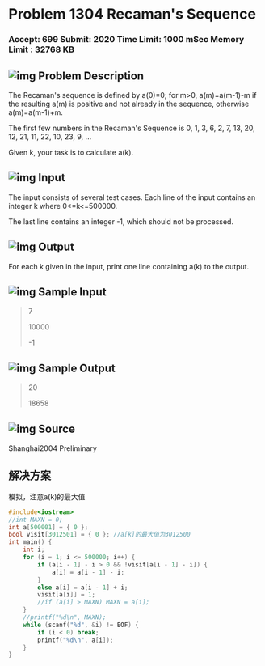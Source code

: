 # Problem 1304 Recaman's Sequence

### Accept: 699    Submit: 2020 Time Limit: 1000 mSec    Memory Limit : 32768 KB

## ![img](http://acm.fzu.edu.cn/image/prodesc.gif) Problem Description

The Recaman's sequence is defined by a(0)=0; for m>0, a(m)=a(m-1)-m if the resulting a(m) is positive and not already in the sequence, otherwise a(m)=a(m-1)+m.

The first few numbers in the Recaman's Sequence is 0, 1, 3, 6, 2, 7, 13, 20, 12, 21, 11, 22, 10, 23, 9, ...

Given k, your task is to calculate a(k).

## ![img](http://acm.fzu.edu.cn/image/prodesc.gif) Input

The input consists of several test cases. Each line of the input contains an integer k where 0<=k<=500000.

The last line contains an integer -1, which should not be processed.

## ![img](http://acm.fzu.edu.cn/image/prodesc.gif) Output

For each k given in the input, print one line containing a(k) to the output.

## ![img](http://acm.fzu.edu.cn/image/prodesc.gif) Sample Input

> 7
>
> 10000
>
> -1 

## ![img](http://acm.fzu.edu.cn/image/prodesc.gif) Sample Output

> 20
>
> 18658 

## ![img](http://acm.fzu.edu.cn/image/prodesc.gif) Source

Shanghai2004 Preliminary

## 解决方案

模拟，注意a(k)的最大值

```cpp
#include<iostream>
//int MAXN = 0;
int a[500001] = { 0 };
bool visit[3012501] = { 0 }; //a[k]的最大值为3012500
int main() {
	int i;
	for (i = 1; i <= 500000; i++) {
		if (a[i - 1] - i > 0 && !visit[a[i - 1] - i]) {
			a[i] = a[i - 1] - i;
		}
		else a[i] = a[i - 1] + i;
		visit[a[i]] = 1;
		//if (a[i] > MAXN) MAXN = a[i];
	}
	//printf("%d\n", MAXN);
	while (scanf("%d", &i) != EOF) {
		if (i < 0) break;
		printf("%d\n", a[i]);
	}
}
```

